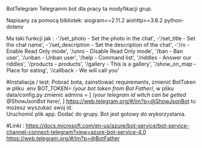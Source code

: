 BotTelegram
Telegramm bot dla pracy ta modyfikacji grup.

Napisany za pomocą bibliotek:
  aiogram==2.11.2
  aiohttp>=3.6.2
  python-dotenv
  
 Ma taki funkcji jak :
        -'/set_photo - Set the photo in the chat',
        -'/set_title - Set the chat name',
        -'/set_description - Set the description of the chat',
        -'/ro - Enable Read Only mode',
        '/unro - Disable Read Only mode',
        '/ban - Ban user',
        '/unban - Unban user',
        '/help - Command list',
        '/riddles - Answer our riddles',
        '/products - products',
        '/gallery - This is a gallery',
        '/show_on_map - Place for eating',
        '/callback - We will call you'
        
#Instaliacja / test:
 Pobrać bota,
 zainstlować requirements,
 zmienić BotToken w pliku .env BOT_TOKEN= /*your bot token from Bot Father*/,
 w pliku data/config.py zmienic 
 admins = [
    /*your telegram id witch can be getted
   @ShowJsonBot here*/,
]
 https://web.telegram.org/#/im?p=@ShowJsonBot tu możesz wyszukać swój id.  
 Uruchomić plik app.
 Dodać do grupy.
 Bot jest gotowy do wykorzystania.
 
 #Linki :
 https://docs.microsoft.com/en-us/azure/bot-service/bot-service-channel-connect-telegram?view=azure-bot-service-4.0
 https://web.telegram.org/#/im?p=@BotFather
 
 
 

